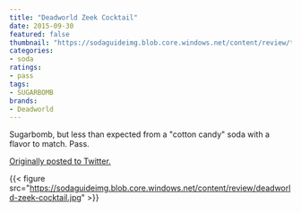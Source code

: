 ```yaml
---
title: "Deadworld Zeek Cocktail"
date: 2015-09-30
featured: false
thumbnail: "https://sodaguideimg.blob.core.windows.net/content/review/thumbs/deadworld-zeek-cocktail.jpg"
categories:
- soda
ratings:
- pass
tags:
- SUGARBOMB
brands:
- Deadworld
---
```


Sugarbomb, but less than expected from a "cotton candy" soda with a flavor to match. Pass.

[Originally posted to Twitter.](https://twitter.com/Cavorter/status/649276491667116032)

{{< figure src="https://sodaguideimg.blob.core.windows.net/content/review/deadworld-zeek-cocktail.jpg" >}}
